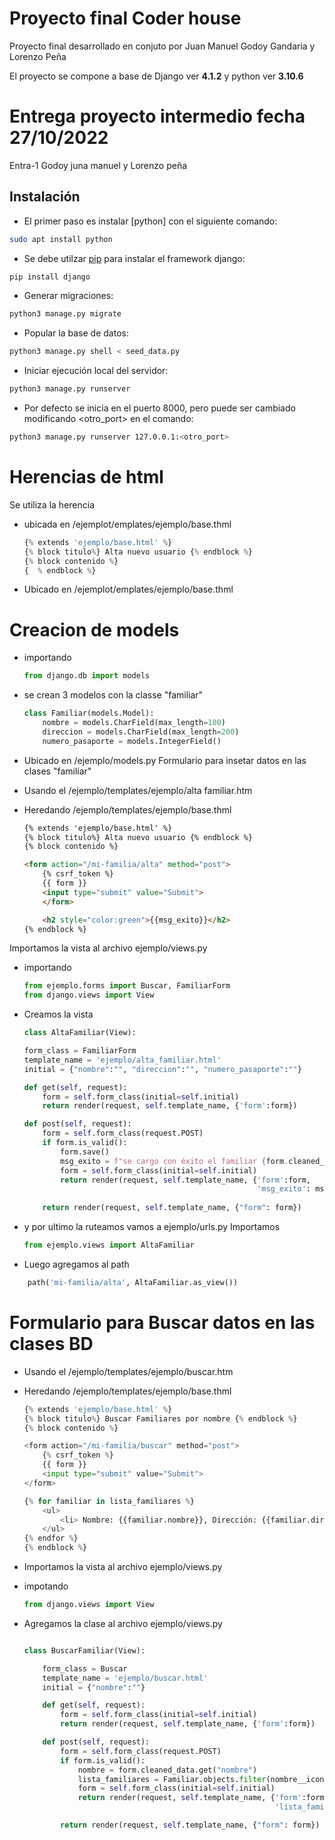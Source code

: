 # Proyecto final Coder house
Proyecto final desarrollado en conjuto por Juan Manuel Godoy Gandaria y Lorenzo Peña

El proyecto se compone a base de Django ver **4.1.2** y python ver **3.10.6**

# Entrega  proyecto intermedio fecha 27/10/2022

Entra-1 Godoy juna manuel y Lorenzo peña

## Instalación

- El primer paso es instalar [python] con el siguiente comando:

```bash
sudo apt install python
```

- Se debe utilzar [pip](https://pip.pypa.io/en/stable/) para instalar el framework django:

```bash
pip install django
```

- Generar migraciones:

```bash
python3 manage.py migrate
```

- Popular la base de datos:

```bash
python3 manage.py shell < seed_data.py
```

- Iniciar ejecución local del servidor:

```bash
python3 manage.py runserver
```

- Por defecto se inicia en el puerto 8000, pero puede ser cambiado modificando <otro_port> en el comando:

```bash
python3 manage.py runserver 127.0.0.1:<otro_port>
```


# Herencias de html

Se utiliza la herencia 
- ubicada en /ejemplot/emplates/ejemplo/base.thml
    ```python
    {% extends 'ejemplo/base.html' %}
    {% block titulo%} Alta nuevo usuario {% endblock %}
    {% block contenido %}
    {  % endblock %}
    ```
- Ubicado en /ejemplot/emplates/ejemplo/base.thml 

# Creacion de models

- importando 
    ```python
    from django.db import models
    ```


- se crean 3 modelos con la classe "familiar"

    ```python
    class Familiar(models.Model):
        nombre = models.CharField(max_length=100)
        direccion = models.CharField(max_length=200)
        numero_pasaporte = models.IntegerField()
    ```
- Ubicado en /ejemplo/models.py
Formulario para insetar datos en las clases "familiar"

- Usando el /ejemplo/templates/ejemplo/alta familiar.htm
- Heredando /ejemplo/templates/ejemplo/base.thml

    ```html
    {% extends 'ejemplo/base.html' %}
    {% block titulo%} Alta nuevo usuario {% endblock %}
    {% block contenido %}

    <form action="/mi-familia/alta" method="post">
        {% csrf_token %}
        {{ form }}
        <input type="submit" value="Submit">
        </form>

        <h2 style="color:green">{{msg_exito}}</h2>
    {% endblock %}
    ```

Importamos la vista al archivo ejemplo/views.py

- importando 
    ```python
    from ejemplo.forms import Buscar, FamiliarForm
    from django.views import View 
    ```
- Creamos la vista 
    ```python
    class AltaFamiliar(View):

    form_class = FamiliarForm
    template_name = 'ejemplo/alta_familiar.html'
    initial = {"nombre":"", "direccion":"", "numero_pasaporte":""}

    def get(self, request):
        form = self.form_class(initial=self.initial)
        return render(request, self.template_name, {'form':form})

    def post(self, request):
        form = self.form_class(request.POST)
        if form.is_valid():
            form.save()
            msg_exito = f"se cargo con éxito el familiar {form.cleaned_data.get('nombre')}"
            form = self.form_class(initial=self.initial)
            return render(request, self.template_name, {'form':form, 
                                                        'msg_exito': msg_exito})
        
        return render(request, self.template_name, {"form": form})
    ```
- y por ultimo la ruteamos vamos a ejemplo/urls.py 
Importamos 
    ```python
    from ejemplo.views import AltaFamiliar
    ```
- Luego agregamos al path
```python
    path('mi-familia/alta', AltaFamiliar.as_view())
```
# Formulario para Buscar datos en las clases BD

- Usando el /ejemplo/templates/ejemplo/buscar.htm
- Heredando /ejemplo/templates/ejemplo/base.thml

    ```python
    {% extends 'ejemplo/base.html' %}
    {% block titulo%} Buscar Familiares por nombre {% endblock %}
    {% block contenido %}

    <form action="/mi-familia/buscar" method="post">
        {% csrf_token %}
        {{ form }}
        <input type="submit" value="Submit">
    </form>

    {% for familiar in lista_familiares %}
        <ul>
            <li> Nombre: {{familiar.nombre}}, Dirección: {{familiar.direccion}}, Pasaporte: {{familiar.numero_pasaporte}}</li>
        </ul>
    {% endfor %}
    {% endblock %}
    ```

- Importamos la vista al archivo ejemplo/views.py
- impotando 
    ```python
    from django.views import View 
    ```

- Agregamos la clase al archivo ejemplo/views.py

    ```python

    class BuscarFamiliar(View):

        form_class = Buscar
        template_name = 'ejemplo/buscar.html'
        initial = {"nombre":""}

        def get(self, request):
            form = self.form_class(initial=self.initial)
            return render(request, self.template_name, {'form':form})

        def post(self, request):
            form = self.form_class(request.POST)
            if form.is_valid():
                nombre = form.cleaned_data.get("nombre")
                lista_familiares = Familiar.objects.filter(nombre__icontains=nombre).all() 
                form = self.form_class(initial=self.initial)
                return render(request, self.template_name, {'form':form, 
                                                            'lista_familiares':lista_familiares})

            return render(request, self.template_name, {"form": form})

    ```


